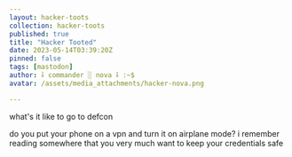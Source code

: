 ```yaml
---
layout: hacker-toots
collection: hacker-toots
published: true
title: "Hacker Tooted"
date: 2023-05-14T03:39:20Z
pinned: false
tags: [mastodon]
author: ⸸ commander ░ nova ⸸ :~$
avatar: /assets/media_attachments/hacker-nova.png

---
```


<p>what&#39;s it like to go to defcon</p><p>do you put your phone on a vpn and turn it on airplane mode? i remember reading somewhere that you very much want to keep your credentials safe</p>


